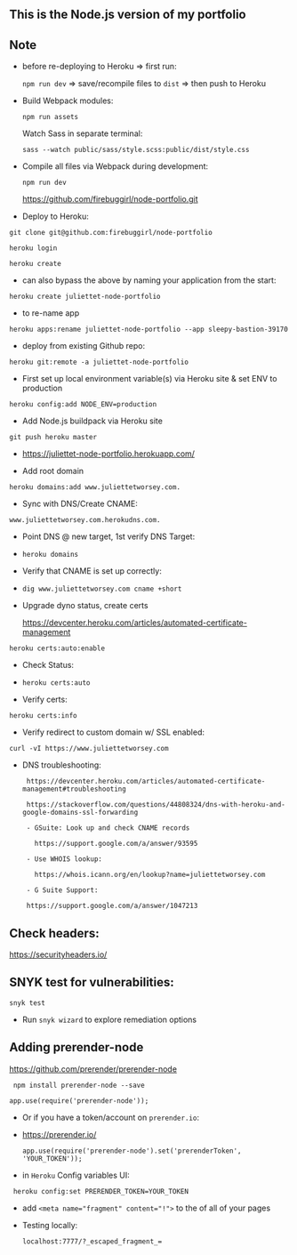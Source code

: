 ## This is the Node.js version of my portfolio

## Note

- before re-deploying to Heroku => first run:

  `npm run dev` => save/recompile files to `dist` => then push to Heroku

* Build Webpack modules:

   ` npm run assets `

  Watch Sass in separate terminal:

  ` sass --watch public/sass/style.scss:public/dist/style.css
  `

* Compile all files via Webpack during development:

    ` npm run dev `

   https://github.com/firebuggirl/node-portfolio.git

*   Deploy to Heroku:

   ` git clone git@github.com:firebuggirl/node-portfolio `

   ` heroku login `

   ` heroku create `


   *  can also bypass the above by naming your application from the start:

   ` heroku create juliettet-node-portfolio `



   * to re-name app

   ` heroku apps:rename juliettet-node-portfolio --app sleepy-bastion-39170 `

   * deploy from existing Github repo:

   ` heroku git:remote -a juliettet-node-portfolio `

   * First set up local environment variable(s) via Heroku site & set ENV to  production

   ` heroku config:add NODE_ENV=production `

   * Add Node.js buildpack via Heroku site

   ` git push heroku master `

   * https://juliettet-node-portfolio.herokuapp.com/

   * Add root domain

   ` heroku domains:add www.juliettetworsey.com. `

   * Sync with DNS/Create CNAME:

   ` www.juliettetworsey.com.herokudns.com. `

   * Point DNS @ new target, 1st verify DNS Target:

   * ` heroku domains `

   * Verify that CNAME is set up correctly:

   * ` dig www.juliettetworsey.com cname +short `

   * Upgrade dyno status, create certs

     https://devcenter.heroku.com/articles/automated-certificate-management

   ` heroku certs:auto:enable `

   * Check Status:

   * ` heroku certs:auto `

   * Verify certs:

   ` heroku certs:info `

   * Verify redirect to custom domain w/ SSL enabled:

   ` curl -vI https://www.juliettetworsey.com `

   - DNS troubleshooting:

          https://devcenter.heroku.com/articles/automated-certificate-management#troubleshooting

          https://stackoverflow.com/questions/44808324/dns-with-heroku-and-google-domains-ssl-forwarding

          - GSuite: Look up and check CNAME records

            https://support.google.com/a/answer/93595

          - Use WHOIS lookup:

            https://whois.icann.org/en/lookup?name=juliettetworsey.com

          - G Suite Support:

          https://support.google.com/a/answer/1047213


## Check headers:

https://securityheaders.io/


## SNYK test for vulnerabilities:

` snyk test `

- Run `snyk wizard` to explore remediation options


## Adding prerender-node

https://github.com/prerender/prerender-node

  `  npm install prerender-node --save `

  ` app.use(require('prerender-node')); `

  - Or if you have a token/account on `prerender.io`:

  - https://prerender.io/

      ` app.use(require('prerender-node').set('prerenderToken', 'YOUR_TOKEN')); `

  - in `Heroku` Config variables UI:

 `  heroku config:set PRERENDER_TOKEN=YOUR_TOKEN `


  -  add ` <meta name="fragment" content="!"> ` to the <head> of all of your pages

  * Testing locally:


      ` localhost:7777/?_escaped_fragment_= `
